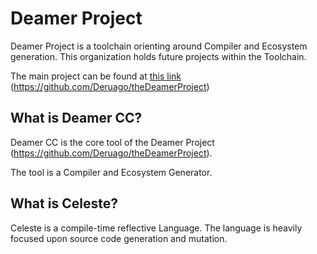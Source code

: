 # Deamer Project

Deamer Project is a toolchain orienting around Compiler and Ecosystem generation.
This organization holds future projects within the Toolchain.

The main project can be found at [this link](https://github.com/Deruago/theDeamerProject) (https://github.com/Deruago/theDeamerProject)

## What is Deamer CC?

Deamer CC is the core tool of the Deamer Project (https://github.com/Deruago/theDeamerProject).

The tool is a Compiler and Ecosystem Generator.

## What is Celeste?

Celeste is a compile-time reflective Language. The language is heavily focused upon source code generation and mutation.
